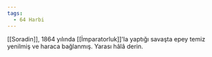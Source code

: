 ```yaml
---
tags:
  - 64 Harbi
---  
```

  
[[Soradin]], 1864 yılında [[İmparatorluk]]'la yaptığı savaşta epey temiz yenilmiş ve haraca bağlanmış. Yarası hâlâ derin.